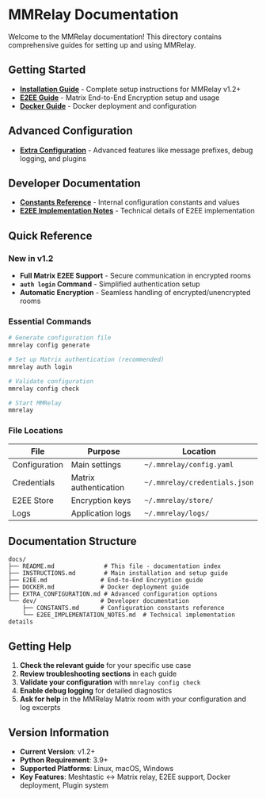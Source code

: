 # MMRelay Documentation

Welcome to the MMRelay documentation! This directory contains comprehensive guides for setting up and using MMRelay.

## Getting Started

- **[Installation Guide](INSTRUCTIONS.md)** - Complete setup instructions for MMRelay v1.2+
- **[E2EE Guide](E2EE.md)** - Matrix End-to-End Encryption setup and usage
- **[Docker Guide](DOCKER.md)** - Docker deployment and configuration

## Advanced Configuration

- **[Extra Configuration](EXTRA_CONFIGURATION.md)** - Advanced features like message prefixes, debug logging, and plugins

## Developer Documentation

- **[Constants Reference](dev/CONSTANTS.md)** - Internal configuration constants and values
- **[E2EE Implementation Notes](dev/E2EE_IMPLEMENTATION_NOTES.md)** - Technical details of E2EE implementation

## Quick Reference

### New in v1.2

- **Full Matrix E2EE Support** - Secure communication in encrypted rooms
- **`auth login` Command** - Simplified authentication setup
- **Automatic Encryption** - Seamless handling of encrypted/unencrypted rooms

### Essential Commands

```bash
# Generate configuration file
mmrelay config generate

# Set up Matrix authentication (recommended)
mmrelay auth login

# Validate configuration
mmrelay config check

# Start MMRelay
mmrelay
```

### File Locations

| File          | Purpose               | Location                      |
| ------------- | --------------------- | ----------------------------- |
| Configuration | Main settings         | `~/.mmrelay/config.yaml`      |
| Credentials   | Matrix authentication | `~/.mmrelay/credentials.json` |
| E2EE Store    | Encryption keys       | `~/.mmrelay/store/`           |
| Logs          | Application logs      | `~/.mmrelay/logs/`            |

## Documentation Structure

```
docs/
├── README.md              # This file - documentation index
├── INSTRUCTIONS.md        # Main installation and setup guide
├── E2EE.md               # End-to-End Encryption guide
├── DOCKER.md             # Docker deployment guide
├── EXTRA_CONFIGURATION.md # Advanced configuration options
└── dev/                  # Developer documentation
    ├── CONSTANTS.md      # Configuration constants reference
    └── E2EE_IMPLEMENTATION_NOTES.md  # Technical implementation details
```

## Getting Help

1. **Check the relevant guide** for your specific use case
2. **Review troubleshooting sections** in each guide
3. **Validate your configuration** with `mmrelay config check`
4. **Enable debug logging** for detailed diagnostics
5. **Ask for help** in the MMRelay Matrix room with your configuration and log excerpts

## Version Information

- **Current Version**: v1.2+
- **Python Requirement**: 3.9+
- **Supported Platforms**: Linux, macOS, Windows
- **Key Features**: Meshtastic ↔ Matrix relay, E2EE support, Docker deployment, Plugin system
